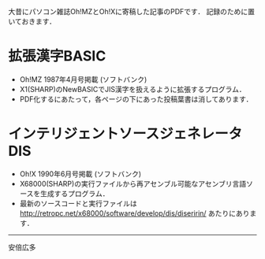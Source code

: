 大昔にパソコン雑誌Oh!MZとOh!Xに寄稿した記事のPDFです．
記録のために置いておきます．

# 拡張漢字BASIC
- Oh!MZ 1987年4月号掲載 (ソフトバンク)
- X1(SHARP)のNewBASICでJIS漢字を扱えるように拡張するプログラム．
- PDF化するにあたって，各ページの下にあった投稿葉書は消してあります．

# インテリジェントソースジェネレータDIS
- Oh!X 1990年6月号掲載 (ソフトバンク)
- X68000(SHARP)の実行ファイルから再アセンブル可能なアセンブリ言語ソースを生成するプログラム．
- 最新のソースコードと実行ファイルは http://retropc.net/x68000/software/develop/dis/diseririn/ あたりにあります．

---
安倍広多
